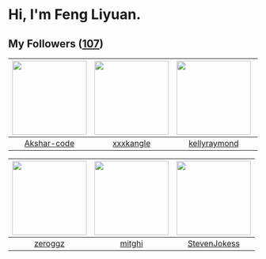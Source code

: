 # Hi, I'm Feng Liyuan.

## My Followers ([107](https://github.com/SunRunAway?tab=followers))

| <img src="https://avatars.githubusercontent.com/u/59618640?v=4" width="150" height="150" /> | <img src="https://avatars.githubusercontent.com/u/88874211?v=4" width="150" height="150" /> | <img src="https://avatars.githubusercontent.com/u/58126365?v=4" width="150" height="150" /> | <img src="https://avatars.githubusercontent.com/u/74522790?v=4" width="150" height="150" /> |
| :-----------------------------------------------------------------------------------------: | :-----------------------------------------------------------------------------------------: | :-----------------------------------------------------------------------------------------: | :-----------------------------------------------------------------------------------------: |
|                        [Akshar-code](https://github.com/Akshar-code)                        |                          [xxxkangle](https://github.com/xxxkangle)                          |                       [kellyraymond](https://github.com/kellyraymond)                       |                     [snowwhite-boss](https://github.com/snowwhite-boss)                     |

| <img src="https://avatars.githubusercontent.com/u/55519398?v=4" width="150" height="150" /> | <img src="https://avatars.githubusercontent.com/u/55898975?v=4" width="150" height="150" /> | <img src="https://avatars.githubusercontent.com/u/71307974?v=4" width="150" height="150" /> |
| :-----------------------------------------------------------------------------------------: | :-----------------------------------------------------------------------------------------: | :-----------------------------------------------------------------------------------------: |
|                            [zeroggz](https://github.com/zeroggz)                            |                             [mitghi](https://github.com/mitghi)                             |                       [StevenJokess](https://github.com/StevenJokess)                       |